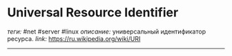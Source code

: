 # Universal Resource Identifier
*теги:* #net #server #linux
*описание:* универсальный идентификатор ресурса.
*link:* https://ru.wikipedia.org/wiki/URI

---
## 